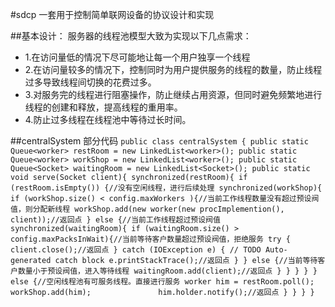 #sdcp
一套用于控制简单联网设备的协议设计和实现

##基本设计：
服务器的线程池模型大致为实现以下几点需求：
- 1.在访问量低的情况下尽可能地让每一个用户独享一个线程
- 2.在访问量较多的情况下，控制同时为用户提供服务的线程的数量，防止线程过多导致线程间切换的花费过多。
- 3.对服务完的线程进行阻塞操作，防止继续占用资源，但同时避免频繁地进行线程的创建和释放，提高线程的重用率。
- 4.防止过多线程在线程池中等待过长时间。

##centralSystem 部分代码
`public class centralSystem {
    public static Queue<worker> restRoom = new LinkedList<worker>();
    public static Queue<worker> workShop = new LinkedList<worker>();
    public static Queue<Socket> waitingRoom = new LinkedList<Socket>();
    public static void serve(Socket client){
    	synchronized(restRoom){
    		if (restRoom.isEmpty()) {//没有空闲线程，进行后续处理
    			synchronized(workShop){
    				if (workShop.size() < config.maxWorkers ){//当前工作线程数量没有超过预设阀值，则分配新线程
    					workShop.add(new worker(new procImplemention(), client));//返回点
    				} else {//当前工作线程超过预设阀值
    					synchronized(waitingRoom){
    						if (waitingRoom.size() > config.maxPacksInWait){//当前等待客户数量超过预设阀值，拒绝服务
    							try {
									client.close();//返回点
								} catch (IOException e) {
									// TODO Auto-generated catch block
									e.printStackTrace();//返回点
								}
    						} else {//当前等待客户数量小于预设阀值，进入等待线程
    							waitingRoom.add(client);//返回点
    						}
    					}
    				}
    			}
    		} else {//空闲线程池有可服务线程。直接进行服务
    			worker him = restRoom.poll();
    			workShop.add(him);   			
    			him.holder.notify();//返回点
    		}
    	}
    }
}`
